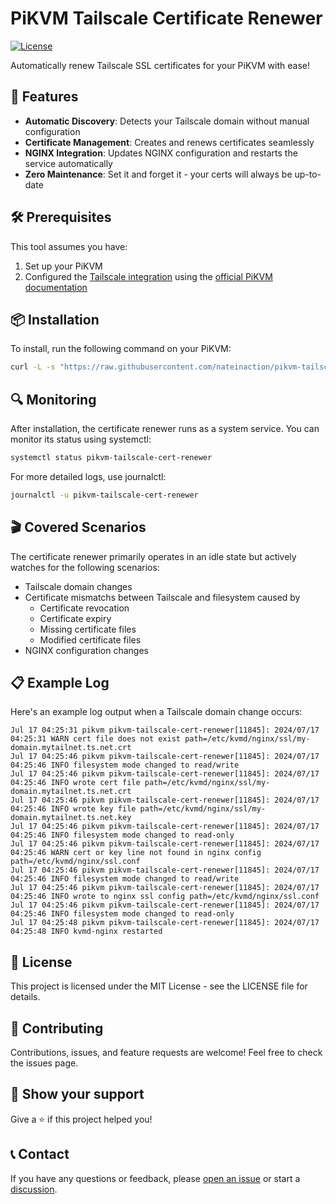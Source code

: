 # PiKVM Tailscale Certificate Renewer

[![License](https://img.shields.io/badge/license-MIT-blue.svg)](LICENSE)
<!-- ![CI](https://github.com/nateinaction/pikvm-tailscale-cert-renewer/actions/workflows/ci.yaml/badge.svg) -->

Automatically renew Tailscale SSL certificates for your PiKVM with ease!

## 🚀 Features

- **Automatic Discovery**: Detects your Tailscale domain without manual configuration
- **Certificate Management**: Creates and renews certificates seamlessly
- **NGINX Integration**: Updates NGINX configuration and restarts the service automatically
- **Zero Maintenance**: Set it and forget it - your certs will always be up-to-date

## 🛠 Prerequisites

This tool assumes you have:
1. Set up your PiKVM
2. Configured the [Tailscale integration](https://docs.pikvm.org/tailscale/) using the [official PiKVM documentation](https://docs.pikvm.org/)

## 📦 Installation

To install, run the following command on your PiKVM:

```bash
curl -L -s "https://raw.githubusercontent.com/nateinaction/pikvm-tailscale-cert-renewer/main/install.sh" | bash
```

## 🔍 Monitoring 

After installation, the certificate renewer runs as a system service. You can monitor its status using systemctl:

```bash
systemctl status pikvm-tailscale-cert-renewer
```

For more detailed logs, use journalctl:

```bash
journalctl -u pikvm-tailscale-cert-renewer
```

## 🎬 Covered Scenarios

The certificate renewer primarily operates in an idle state but actively watches for the following scenarios:
- Tailscale domain changes
- Certificate mismatchs between Tailscale and filesystem caused by
    - Certificate revocation
    - Certificate expiry
    - Missing certificate files
    - Modified certificate files
- NGINX configuration changes

## 📋 Example Log
Here's an example log output when a Tailscale domain change occurs:

```
Jul 17 04:25:31 pikvm pikvm-tailscale-cert-renewer[11845]: 2024/07/17 04:25:31 WARN cert file does not exist path=/etc/kvmd/nginx/ssl/my-domain.mytailnet.ts.net.crt
Jul 17 04:25:46 pikvm pikvm-tailscale-cert-renewer[11845]: 2024/07/17 04:25:46 INFO filesystem mode changed to read/write
Jul 17 04:25:46 pikvm pikvm-tailscale-cert-renewer[11845]: 2024/07/17 04:25:46 INFO wrote cert file path=/etc/kvmd/nginx/ssl/my-domain.mytailnet.ts.net.crt
Jul 17 04:25:46 pikvm pikvm-tailscale-cert-renewer[11845]: 2024/07/17 04:25:46 INFO wrote key file path=/etc/kvmd/nginx/ssl/my-domain.mytailnet.ts.net.key
Jul 17 04:25:46 pikvm pikvm-tailscale-cert-renewer[11845]: 2024/07/17 04:25:46 INFO filesystem mode changed to read-only
Jul 17 04:25:46 pikvm pikvm-tailscale-cert-renewer[11845]: 2024/07/17 04:25:46 WARN cert or key line not found in nginx config path=/etc/kvmd/nginx/ssl.conf
Jul 17 04:25:46 pikvm pikvm-tailscale-cert-renewer[11845]: 2024/07/17 04:25:46 INFO filesystem mode changed to read/write
Jul 17 04:25:46 pikvm pikvm-tailscale-cert-renewer[11845]: 2024/07/17 04:25:46 INFO wrote to nginx ssl config path=/etc/kvmd/nginx/ssl.conf
Jul 17 04:25:46 pikvm pikvm-tailscale-cert-renewer[11845]: 2024/07/17 04:25:46 INFO filesystem mode changed to read-only
Jul 17 04:25:48 pikvm pikvm-tailscale-cert-renewer[11845]: 2024/07/17 04:25:48 INFO kvmd-nginx restarted
```

## 📝 License
This project is licensed under the MIT License - see the LICENSE file for details.

## 🤝 Contributing
Contributions, issues, and feature requests are welcome! Feel free to check the issues page.

## 🌟 Show your support
Give a ⭐️ if this project helped you!

## 📞 Contact
If you have any questions or feedback, please [open an issue](https://github.com/nateinaction/pikvm-tailscale-cert-renewer/issues) or start a [discussion](https://github.com/nateinaction/pikvm-tailscale-cert-renewer/discussions).
